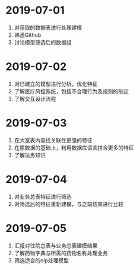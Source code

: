 # 2019-07-01

1. 对获取的数据表进行处理建模
2. 熟悉Github
3. 讨论模型筛选后的数据组



# 2019-07-02

1. 对已建立的模型进行分析，优化特征
2. 了解医疗风控系统，包括不合理行为及规则的制定
3. 了解交互设计流程



# 2019-07-03

1. 在大宽表内查找关联性更强的特征
2. 在原数据的基础上，利用数据库语言拼合更多的特征
3. 了解法务知识



# 2019-07-04

1. 对业务总表特征进行筛选
2. 对筛选后的特征重新建模，与之前结果进行比较



# 2019-07-05

1. 汇报对住院总表与业务总表建模结果
2. 了解药物字典与所需的药物名称处理业务
3. 筛选适合的nlp处理模型